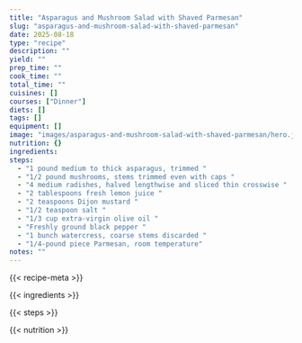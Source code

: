 ```yaml
---
title: "Asparagus and Mushroom Salad with Shaved Parmesan"
slug: "asparagus-and-mushroom-salad-with-shaved-parmesan"
date: 2025-08-18
type: "recipe"
description: ""
yield: ""
prep_time: ""
cook_time: ""
total_time: ""
cuisines: []
courses: ["Dinner"]
diets: []
tags: []
equipment: []
image: "images/asparagus-and-mushroom-salad-with-shaved-parmesan/hero.jpg"
nutrition: {}
ingredients:
steps:
  - "1 pound medium to thick asparagus, trimmed "
  - "1/2 pound mushrooms, stems trimmed even with caps "
  - "4 medium radishes, halved lengthwise and sliced thin crosswise "
  - "2 tablespoons fresh lemon juice "
  - "2 teaspoons Dijon mustard "
  - "1/2 teaspoon salt "
  - "1/3 cup extra-virgin olive oil "
  - "Freshly ground black pepper "
  - "1 bunch watercress, coarse stems discarded "
  - "1/4-pound piece Parmesan, room temperature"
notes: ""
---
```

{{< recipe-meta >}}

{{< ingredients >}}

{{< steps >}}

{{< nutrition >}}
